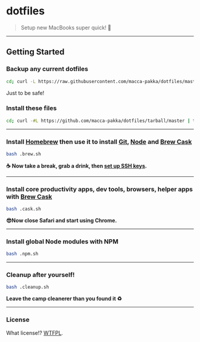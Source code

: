 # dotfiles
> Setup new MacBooks super quick! 💯
---

## Getting Started

### Backup any current dotfiles

```bash
cd; curl -L https://raw.githubusercontent.com/macca-pakka/dotfiles/master/.backup.sh > .backup.sh && bash .backup.sh
```

Just to be safe!

### Install these files

```bash
cd; curl -#L https://github.com/macca-pakka/dotfiles/tarball/master | tar -xzv --strip-components 1 --exclude=README.md

```

---

### Install [Homebrew](http://brew.sh) then use it to install [Git](http://git-scm.com), [Node](http://nodejs.org) and [Brew Cask](http://caskroom.io)


```bash 
bash .brew.sh
```

**☕ Now take a break, grab a drink, then [set up SSH keys](https://help.github.com/articles/adding-a-new-ssh-key-to-your-github-account/).**

---

### Install core productivity apps, dev tools, browsers, helper apps with [Brew Cask](http://caskroom.io)


```bash
bash .cask.sh
```

**😎Now close Safari and start using Chrome.**

---

### Install global Node modules with NPM

```bash
bash .npm.sh
```
---

### Cleanup after yourself!

```bash
bash .cleanup.sh
```

**Leave the camp cleanerer than you found it ♻️**

---

### License
What license!? [WTFPL](http://www.wtfpl.net).

